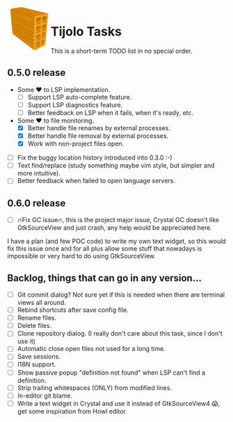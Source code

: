 <img align="left" src="./icons/tijolo.svg" width="100" height="100" />

# Tijolo Tasks

This is a short-term TODO list in no special order.

## 0.5.0 release

- Some ♥️ to LSP implementation.
  - [ ] Support LSP auto-complete feature.
  - [ ] Support LSP diagnostics feature.
  - [ ] Better feedback on LSP when it fails, when it's ready, etc.
- Some ♥️ to file monitoring.
  - [x] Better handle file renames by external processes.
  - [x] Better handle file removal by external processes.
  - [x] Work with non-project files open.
- [ ] Fix the buggy location history introduced into 0.3.0 :-)
- [ ] Text find/replace (study something maybe vim style, but simpler and more intuitive).
- [ ] Better feedback when failed to open language servers.

## 0.6.0 release

- [ ] 🔥️Fix GC issue🔥️, this is the project major issue, Crystal GC doesn't like GtkSourceView and just crash, any help would be appreciated here.

I have a plan (and few POC code) to write my own text widget, so this would fix this issue once and for all plus allow some
stuff that nowadays is impossible or very hard to do using GtkSourceView.

## Backlog, things that can go in any version...

- [ ] Git commit dialog? Not sure yet if this is needed when there are terminal views all around.
- [ ] Rebind shortcuts after save config file.
- [ ] Rename files.
- [ ] Delete files.
- [ ] Clone repository dialog. (I really don't care about this task, since I don't use it)
- [ ] Automatic close open files not used for a long time.
- [ ] Save sessions.
- [ ] I18N support.
- [ ] Show passive popup "definition not found" when LSP can't find a definition.
- [ ] Strip trailing whitespaces (ONLY) from modified lines.
- [ ] In-editor git blame.
- [ ] Write a text widget in Crystal and use it instead of GtkSourceView4 😱️, get some inspiration from Howl editor.
